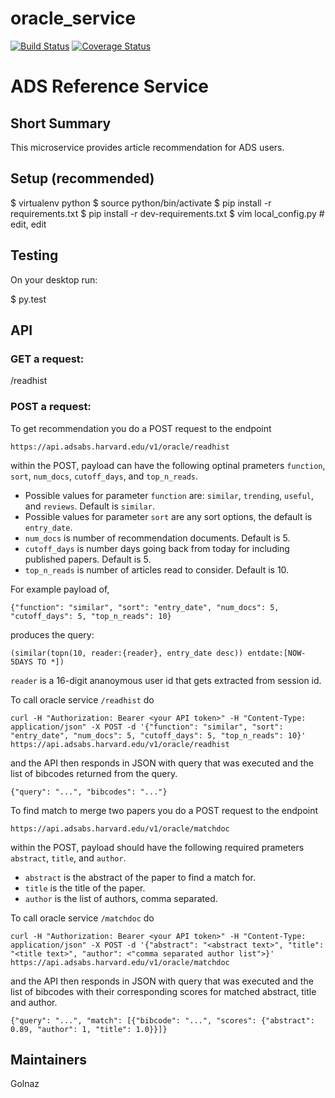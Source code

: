 # oracle_service

[![Build Status](https://travis-ci.org/adsabs/oracle_service.svg)](https://travis-ci.org/adsabs/oracle_service)
[![Coverage Status](https://coveralls.io/repos/adsabs/oracle_service/badge.svg)](https://coveralls.io/r/adsabs/oracle_service?branch=master)


# ADS Reference Service

## Short Summary

This microservice provides article recommendation for ADS users.



## Setup (recommended)

 $ virtualenv python
 $ source python/bin/activate
 $ pip install -r requirements.txt
 $ pip install -r dev-requirements.txt
 $ vim local_config.py # edit, edit

 
## Testing

On your desktop run:

 $ py.test
 

## API

### GET a request:
 /readhist

### POST a request:

To get recommendation you do a POST request to the endpoint

    https://api.adsabs.harvard.edu/v1/oracle/readhist

within the POST, payload can have the following optinal prameters `function`, `sort`, `num_docs`, `cutoff_days`, and `top_n_reads`.
* Possible values for parameter `function` are: `similar`, `trending`, `useful`, and `reviews`. Default is `similar`.
* Possible values for parameter `sort` are any sort options, the default is `entry_date`.
* `num_docs` is number of recommendation documents. Default is 5.
* `cutoff_days` is number days going back from today for including published papers. Default is 5.
* `top_n_reads` is number of articles read to consider. Default is 10.

For example payload of, 
 
    {"function": "similar", "sort": "entry_date", "num_docs": 5, "cutoff_days": 5, "top_n_reads": 10}

produces the query:

    (similar(topn(10, reader:{reader}, entry_date desc)) entdate:[NOW-5DAYS TO *])


`reader` is a 16-digit ananoymous user id that gets extracted from session id.

To call oracle service `/readhist` do

    curl -H "Authorization: Bearer <your API token>" -H "Content-Type: application/json" -X POST -d '{"function": "similar", "sort": "entry_date", "num_docs": 5, "cutoff_days": 5, "top_n_reads": 10}' https://api.adsabs.harvard.edu/v1/oracle/readhist

and the API then responds in JSON with query that was executed and the list of bibcodes returned from the query.

    {"query": "...", "bibcodes": "..."}



To find match to merge two papers you do a POST request to the endpoint

    https://api.adsabs.harvard.edu/v1/oracle/matchdoc

within the POST, payload should have the following required prameters `abstract`, `title`, and `author`.
* `abstract` is the abstract of the paper to find a match for.
* `title` is the title of the paper.
* `author` is the list of authors, comma separated.

To call oracle service `/matchdoc` do

    curl -H "Authorization: Bearer <your API token>" -H "Content-Type: application/json" -X POST -d '{"abstract": "<abstract text>", "title": "<title text>", "author": <"comma separated author list">}' https://api.adsabs.harvard.edu/v1/oracle/matchdoc

and the API then responds in JSON with query that was executed and the list of bibcodes with their corresponding scores for matched abstract, title and author.

    {"query": "...", "match": [{"bibcode": "...", "scores": {"abstract": 0.89, "author": 1, "title": 1.0}}]}



## Maintainers

Golnaz